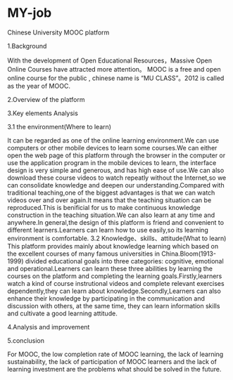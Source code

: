 # MY-job
Chinese University MOOC platform

1.Background

With the development of Open Educational Resources，Massive Open Online Courses have attracted more attention。 MOOC is a free and open 
online course for the public , chinese name is “MU CLASS”。2012 is called as the year of MOOC.

2.Overview of the platform

3.Key elements Analysis

3.1 the environment(Where to learn)

It can be regarded as one of the online learning environment.We can use computers or other mobile devices to learn some courses.We can either open the web page of this platform through the browser in the computer or use the application program in the mobile devices to learn, the interface design is very simple and generous, and has high ease of use.We can also download these course videos to watch repeatly without the Internet,so we can consolidate knowledge and deepen our understanding.Compared with traditional teaching,one of the biggest advantages is that we can watch videos over and over again.It means that the teaching situation can be reproduced.This is benificial for us to make continuous knowledge construction in the teaching situation.We can also learn at any time and anywhere.In general,the design of this platform is friend and convenient to different learners.Learners can learn how to use easily,so its learning 
environment is comfortable.
3.2 Knowledge、skills、attitude(What to learn)
This platform provides mainly about knowledge learning which based on the excellent courses of many famous universities in China.Bloom(1913-1999) divided educational goals into three categories: cognitive, emotional and operational.Learners can learn these three abilities by learning the courses on the platform and completing the learning goals.Firstly,learners watch a kind of course instrutional videos and complete relevant exercises dependently,they can learn about knowledge.Secondly,Learners can also enhance their knowledge by participating in the communication and discussion with others, at the same time, they can learn information skills and cultivate a good learning attitude.

4.Analysis and improvement

5.conclusion 

For MOOC, the low completion rate of MOOC learning, the lack of learning sustainability, the lack of participation of MOOC learners and the lack of learning investment are the problems what should be solved in the future.






